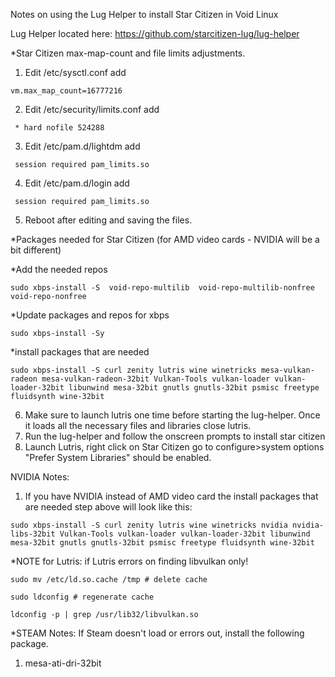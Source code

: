 Notes on using the Lug Helper to install Star Citizen in Void Linux

Lug Helper located here: https://github.com/starcitizen-lug/lug-helper

*Star Citizen max-map-count and file limits adjustments.

1. Edit  /etc/sysctl.conf add 
``` 
vm.max_map_count=16777216
```
2. Edit  /etc/security/limits.conf add
```
 * hard nofile 524288
```
3. Edit /etc/pam.d/lightdm add
```
 session required pam_limits.so
```
4. Edit /etc/pam.d/login add
```
 session required pam_limits.so
```
5. Reboot after editing and saving the files.

*Packages needed for Star Citizen (for AMD video cards - NVIDIA will be a bit different)

*Add the needed repos

```
sudo xbps-install -S  void-repo-multilib  void-repo-multilib-nonfree  void-repo-nonfree
 ```
*Update packages and repos for xbps

```
sudo xbps-install -Sy
```
*install packages that are needed
```
sudo xbps-install -S curl zenity lutris wine winetricks mesa-vulkan-radeon mesa-vulkan-radeon-32bit Vulkan-Tools vulkan-loader vulkan-loader-32bit libunwind mesa-32bit gnutls gnutls-32bit psmisc freetype fluidsynth wine-32bit
```
6. Make sure to launch lutris one time before starting the lug-helper.  Once it loads all the necessary files and libraries close lutris.
7. Run the lug-helper and follow the onscreen prompts to install star citizen
8. Launch Lutris, right click on Star Citizen go to configure>system options "Prefer System Libraries" should be enabled.

NVIDIA Notes:
1. If you have NVIDIA instead of AMD video card the install packages that are needed step above will look like this:
```
sudo xbps-install -S curl zenity lutris wine winetricks nvidia nvidia-libs-32bit Vulkan-Tools vulkan-loader vulkan-loader-32bit libunwind mesa-32bit gnutls gnutls-32bit psmisc freetype fluidsynth wine-32bit
```

*NOTE for Lutris: if Lutris errors on finding libvulkan only!
```
sudo mv /etc/ld.so.cache /tmp # delete cache
```

```
sudo ldconfig # regenerate cache
```

```
ldconfig -p | grep /usr/lib32/libvulkan.so
```

*STEAM Notes: If Steam doesn't load or errors out, install the following package.
1. mesa-ati-dri-32bit
